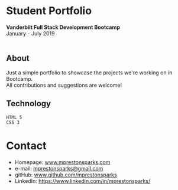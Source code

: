 
# Student Portfolio 
**Vanderbilt Full Stack Development Bootcamp** </br>
January - July 2019
</br> 
</br>

## About
Just a simple portfolio to showcase the projects we're working on in Bootcamp.</br>
All contributions and suggestions are welcome!  

## Technology
    HTML 5
    CSS 3
    
# Contact
* Homepage: www.mprestonsparks.com
* e-mail: mprestonsparks@gmail.com
* gitHub: www.github.com/mprestonsparks
* LinkedIn: https://www.linkedin.com/in/mprestonsparks/

